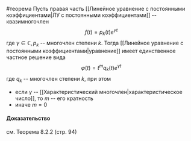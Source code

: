 #теорема
Пусть правая часть [[Линейное уравнение с постоянными коэффициентами|ЛУ с постоянными коэффициентами]] -- квазимногочлен
$$f(t)=p_k(t)e^{\gamma t}$$
где $\gamma\in\mathbb{C}, p_k$ -- многочлен степени $k$. Тогда [[Линейное уравнение с постоянными коэффициентами|уравнение]] имеет единcтвенное частное решение вида $$\varphi(t)=t^mq_k(t)e^{\gamma t}$$ где $q_k$ -- многочлен степени $k$, при этом 
- если $\gamma$ -- [[Характеристический многочлен|характеристическое число]], то $m$ -- его кратность 
- иначе $m=0$

#### Доказательство
см. Теорема 8.2.2 (стр. 94)
